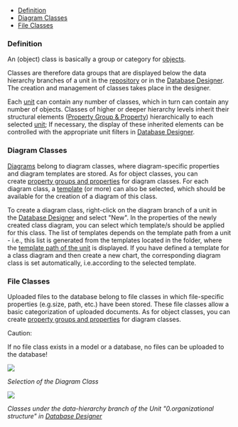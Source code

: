 -   [Definition](#definition)
-   [Diagram Classes](#diagram-classes)
-   [File Classes](#file-classes)


### Definition

An (object) class is basically a group or category
for [objects](object).

Classes are therefore data groups that are displayed below the data
hierarchy branches of a unit in the [repository](repository) or in
the [Database Designer](database-designer). The creation and management
of classes takes place in the designer.

Each [unit](unit) can contain any number of classes, which in turn can
contain any number of objects. Classes of higher or deeper hierarchy
levels inherit their structural elements ([Property Group &
Property](property-group-and-property)) hierarchically to each
selected [unit](unit); If necessary, the display of these inherited
elements can be controlled with the appropriate unit filters
in [Database Designer](database-designer).

### Diagram Classes

[Diagrams](diagram) belong to diagram classes, where diagram-specific
properties and diagram templates are stored. As for object classes, you
can create [property groups and properties](property-group-and-property) for
diagram classes. For each diagram class,
a [template](Shapes_Stencils_Templates) (or more) can also be selected,
which should be available for the creation of a diagram of this class.

To create a diagram class, right-click on the diagram branch of a unit
in the [Database Designer](Database_Designer) and select "New". In the
properties of the newly created class diagram, you can select which
template/s should be applied for this class. The list of templates
depends on the template path from a unit - i.e., this list is generated
from the templates located in the folder, where the [template path of
the unit](shapes-stencils-and-templates) is displayed. If you have defined a
template for a class diagram and then create a new chart, the
corresponding diagram class is set automatically, i.e.according to the
selected template.

### File Classes

Uploaded files to the database belong to file classes in which
file-specific properties (e.g.size, path, etc.) have been stored. These
file classes allow a basic categorization of uploaded documents. As for
object classes, you can create [property groups and
properties](shapes-stencils-and-templates) for diagram classes.

<div class="error">
Caution:

If no file class exists in a model or a database, no files can be
uploaded to the database!
  </div>

![](//images.ctfassets.net/utx1h0gfm1om/55fqycgMxac2aUykgU2i0I/8ee5f67a7ceb5ae2acd6674b187f1daf/329445.png)

*Selection of the Diagram Class*



![](//images.ctfassets.net/utx1h0gfm1om/3SGGnVzOI8o6oYsqwCyQgW/9856d0f58b385de134b9575181b45d4d/329448.png)

*Classes under the data-hierarchy branch of the Unit "0.organizational
structure" in [Database Designer](database-designer)*

